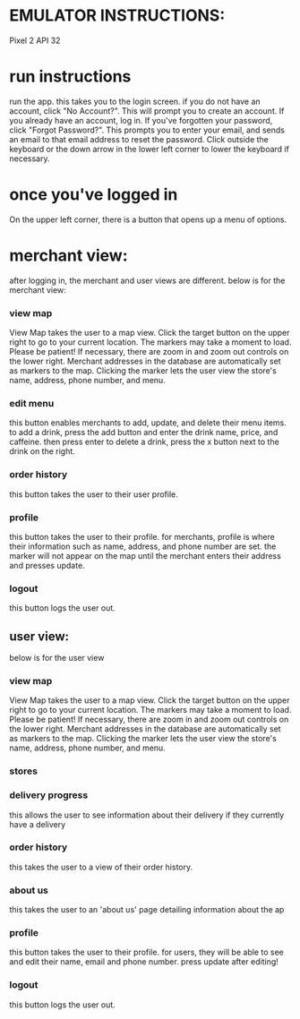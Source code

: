 # EMULATOR INSTRUCTIONS:
Pixel 2 API 32 

# run instructions
run the app. this takes you to the login screen.
if you do not have an account, click "No Account?". This will prompt you to create an account.
If you already have an account, log in. 
If you've forgotten your password, click "Forgot Password?". This prompts you to enter your email, and sends an email to that email address to reset the password.
Click outside the keyboard or the down arrow in the lower left corner to lower the keyboard if necessary. 

# once you've logged in
On the upper left corner, there is a button that opens up a menu of options.

# merchant view:
after logging in, the merchant and user views are different. below is for the merchant view:
### view map
View Map takes the user to a map view. Click the target button on the upper right to go to your current location.
The markers may take a moment to load. Please be patient!
If necessary, there are zoom in and zoom out controls on the lower right.
Merchant addresses in the database are automatically set as markers to the map.
Clicking the marker lets the user view the store's name, address, phone number, and menu.

### edit menu
this button enables merchants to add, update, and delete their menu items.
to add a drink, press the add button and enter the drink name, price, and caffeine. then press enter
to delete a drink, press the x button next to the drink on the right. 

### order history
this button takes the user to their user profile. 

### profile
this button takes the user to their profile. 
for merchants, profile is where their information such as name, address, and phone number are set.
the marker will not appear on the map until the merchant enters their address and presses update. 

### logout
this button logs the user out. 


## user view: 
below is for the user view

### view map
View Map takes the user to a map view. Click the target button on the upper right to go to your current location.
The markers may take a moment to load. Please be patient!
If necessary, there are zoom in and zoom out controls on the lower right.
Merchant addresses in the database are automatically set as markers to the map.
Clicking the marker lets the user view the store's name, address, phone number, and menu.

### stores


### delivery progress
this allows the user to see information about their delivery if they currently have a delivery


### order history
this takes the user to a view of their order history.


### about us
this takes the user to an 'about us' page detailing information about the ap 


### profile
this button takes the user to their profile.
for users, they will be able to see and edit their name, email and phone number. 
press update after editing!


### logout
this button logs the user out. 
